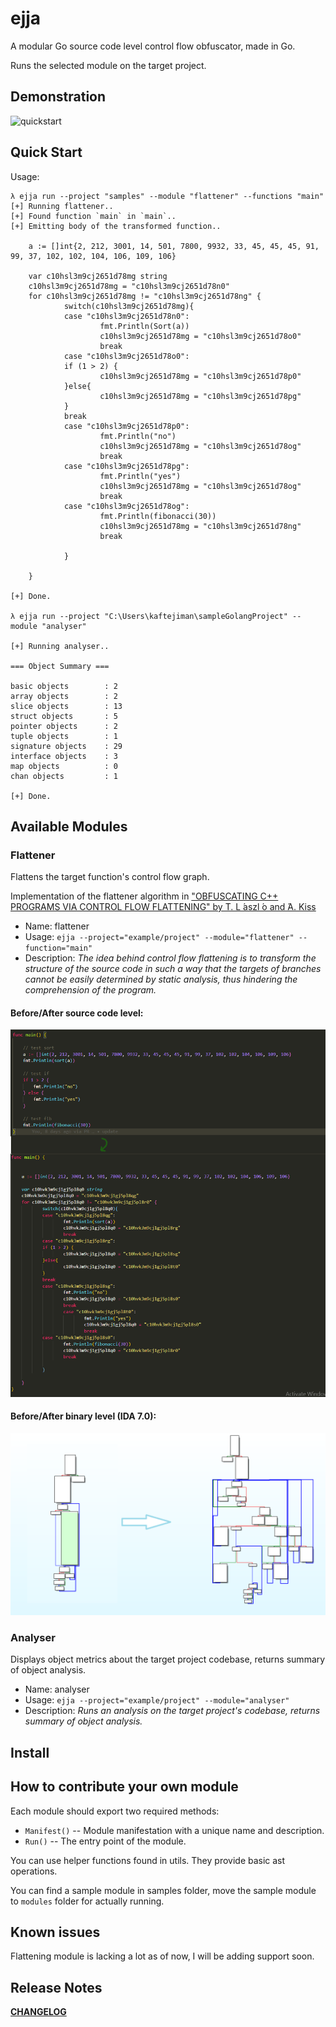 # ejja

A modular Go source code level control flow obfuscator, made in Go.

Runs the selected module on the target project.


## Demonstration

![quickstart](https://raw.githubusercontent.com/kaftejiman/ejja/main/assets/quickstart.gif)

## Quick Start

Usage:

```golang
λ ejja run --project "samples" --module "flattener" --functions "main"
[+] Running flattener..
[+] Found function `main` in `main`..
[+] Emitting body of the transformed function..

    a := []int{2, 212, 3001, 14, 501, 7800, 9932, 33, 45, 45, 45, 91, 99, 37, 102, 102, 104, 106, 109, 106}

    var c10hsl3m9cj2651d78mg string
    c10hsl3m9cj2651d78mg = "c10hsl3m9cj2651d78n0"
    for c10hsl3m9cj2651d78mg != "c10hsl3m9cj2651d78ng" {
            switch(c10hsl3m9cj2651d78mg){
            case "c10hsl3m9cj2651d78n0":
                    fmt.Println(Sort(a))
                    c10hsl3m9cj2651d78mg = "c10hsl3m9cj2651d78o0"
                    break
            case "c10hsl3m9cj2651d78o0":
            if (1 > 2) {
                    c10hsl3m9cj2651d78mg = "c10hsl3m9cj2651d78p0"
            }else{
                    c10hsl3m9cj2651d78mg = "c10hsl3m9cj2651d78pg"
            }
            break
            case "c10hsl3m9cj2651d78p0":
                    fmt.Println("no")
                    c10hsl3m9cj2651d78mg = "c10hsl3m9cj2651d78og"
                    break
            case "c10hsl3m9cj2651d78pg":
                    fmt.Println("yes")
                    c10hsl3m9cj2651d78mg = "c10hsl3m9cj2651d78og"
                    break
            case "c10hsl3m9cj2651d78og":
                    fmt.Println(fibonacci(30))
                    c10hsl3m9cj2651d78mg = "c10hsl3m9cj2651d78ng"
                    break

            }

    }

[+] Done.

λ ejja run --project "C:\Users\kaftejiman\sampleGolangProject" --module "analyser"

[+] Running analyser..

=== Object Summary ===

basic objects        : 2
array objects        : 2
slice objects        : 13
struct objects       : 5
pointer objects      : 2
tuple objects        : 1
signature objects    : 29
interface objects    : 3
map objects          : 0
chan objects         : 1

[+] Done.
```

## Available Modules

### Flattener

Flattens the target function's control flow graph.

Implementation of the flattener algorithm in ["OBFUSCATING C++ PROGRAMS VIA CONTROL FLOW FLATTENING" by T. L ́aszl ́o and ́A. Kiss](http://ac.inf.elte.hu/Vol_030_2009/003.pdf)

* Name: flattener
* Usage: `ejja --project="example/project" --module="flattener" --function="main"`
* Description: *The idea behind control flow flattening is to transform the structure of the source code in such a way that the targets of branches cannot be easily determined by static analysis, thus hindering the comprehension of the program.*  

#### Before/After source code level:
  
![before/after source code level](assets/before_after.png)

#### Before/After binary level (IDA 7.0):

![Before/After binary level (IDA 7.0)](assets/ida_comparison.png)



### Analyser

Displays object metrics about the target project codebase, returns summary of object analysis.

* Name: analyser
* Usage: `ejja --project="example/project" --module="analyser"`
* Description: *Runs an analysis on the target project's codebase, returns summary of object analysis.*

## Install


## How to contribute your own module

Each module should export two required methods:
 * `Manifest()` -- Module manifestation with a unique name and description.
 * `Run()` -- The entry point of the module.

You can use helper functions found in utils. They provide basic ast operations.

You can find a sample module in samples folder, move the sample module to `modules` folder for actually running.

## Known issues

Flattening module is lacking a lot as of now, I will be adding support soon.
## Release Notes

**[CHANGELOG](https://github.com/kaftejiman/ejja/blob/main/CHANGELOG.md)**

